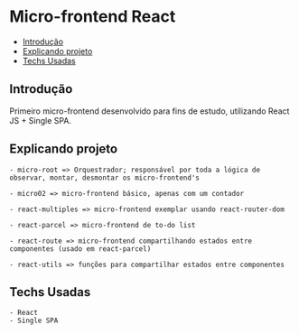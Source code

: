 # Micro-frontend React

- [Introdução](#)
- [Explicando projeto](#explicando-projeto)
- [Techs Usadas](#techs-usadas)

## Introdução

Primeiro micro-frontend desenvolvido para fins de estudo, utilizando React JS + Single SPA.

## Explicando projeto

    - micro-root => Orquestrador; responsável por toda a lógica de observar, montar, desmontar os micro-frontend's

    - micro02 => micro-frontend básico, apenas com um contador

    - react-multiples => micro-frontend exemplar usando react-router-dom

    - react-parcel => micro-frontend de to-do list

    - react-route => micro-frontend compartilhando estados entre componentes (usado em react-parcel)

    - react-utils => funções para compartilhar estados entre componentes

## Techs Usadas

    - React
    - Single SPA

